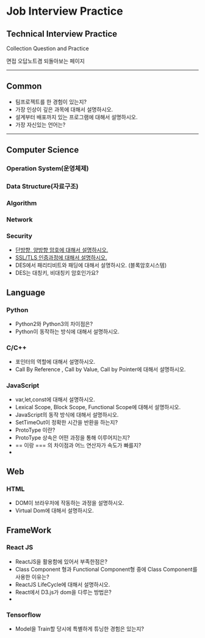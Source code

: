 # Job Interview Practice

## Technical Interview Practice 
Collection Question and Practice

면접 오답노트겸 되돌아보는 페이지

---
## Common 
- 팀프로젝트를 한 경험이 있는지?
- 가장 인상이 깊은 과목에 대해서 설명하시오.
- 설계부터 배포까지 있는 프로그램에 대해서 설명하시오.
- 가장 자신있는 언어는? 


---
## Computer Science 
### Operation System(운영체제)
### Data Structure(자료구조)
### Algorithm
### Network
### Security 
-   [단방향, 양방향 암호에 대해서 설명하시오.](CS/Security/encryptionSystem.md)
-   [SSL/TLS 인증과정에 대해서 설명하시오.](CS/Security/tls.md)
-   DES에서 패리티비트와 패딩에 대해서 설명하시오. (블록암호시스템)
-   DES는 대칭키, 비대칭키 암호인가요?

## Language

### Python
- Python2와 Python3의 차이점은?
- Python이 동작하는 방식에 대해서 설명하시오.
### C/C++
- 포인터의 역할에 대해서 설명하시오.
- Call By Reference , Call by Value, Call by Pointer에 대해서 설명하시오.
### JavaScript
-   var,let,const에 대해서 설명하시오.
-   Lexical Scope, Block Scope, Functional Scope에 대해서 설명하시오.
-   JavaScript의 동작 방식에 대해서 설명하시오.
-   SetTimeOut이 정확한 시간을 반환을 하는지? 
-   ProtoType 이란?
-   ProtoType 상속은 어떤 과정을 통해 이루어지는지?
-   == 이랑 === 의 차이점과 어느 연산자가 속도가 빠를지?
-   

## Web
### HTML
-   DOM이 브라우저에 작동하는 과정을 설명하시오.
-   Virtual Dom에 대해서 설명하시오.
## FrameWork
### React JS
-   ReactJS을 활용함에 있어서 부족한점은?
-   Class Component 형과 Functional Component형 중에 Class Component를 사용한 이유는?
-   ReactJS LifeCycle에 대해서 설명하시오.
-   React에서 D3.js가 dom을 다루는 방법은?
-   
### Tensorflow
- Model을 Train할 당시에 특별하게 튜닝한 경험은 있는지? 
